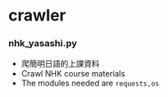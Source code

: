 # crawler
### nhk_yasashi.py
- 爬簡明日語的上課資料 
- Crawl NHK course materials
- The modules needed are `requests,os`

